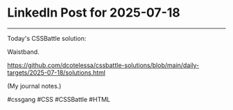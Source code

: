 # LinkedIn Post for 2025-07-18

---

Today's CSSBattle solution:

Waistband.

https://github.com/dcotelessa/cssbattle-solutions/blob/main/daily-targets/2025-07-18/solutions.html

(My journal notes.)

#cssgang #CSS #CSSBattle #HTML
